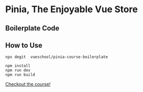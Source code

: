 # Pinia, The Enjoyable Vue Store 
## Boilerplate Code



## How to Use

```
npx degit  vueschool/pinia-course-boilerplate 
```
```
npm install
npm run dev
npm run build
```

[Checkout the course!](https://vueschool.io/courses/pinia-the-enjoyable-vue-store)